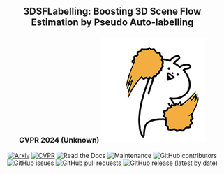 <div align="center">    

## 3DSFLabelling: Boosting 3D Scene Flow Estimation by Pseudo Auto-labelling
### CVPR 2024 (Unknown)  ![Celebration](images/celebration.gif)

[![Arxiv](http://img.shields.io/badge/Arxiv-2402.10668-B31B1B.svg)](https://arxiv.org/abs/2302.10668)
[![CVPR](http://img.shields.io/badge/CVPR-2024-4b44ce.svg)](https://arxiv.org/abs/2302.10668)
![Read the Docs](https://img.shields.io/readthedocs/<project-name>)
![Maintenance](https://img.shields.io/maintenance/yes/<year>)
![GitHub contributors](https://img.shields.io/github/contributors/<username>/<repository>)
![GitHub issues](https://img.shields.io/github/issues-raw/<username>/<repository>)
![GitHub pull requests](https://img.shields.io/github/issues-pr/<username>/<repository>)
![GitHub release (latest by date)](https://img.shields.io/github/v/release/<username>/<repository>)
</div>
